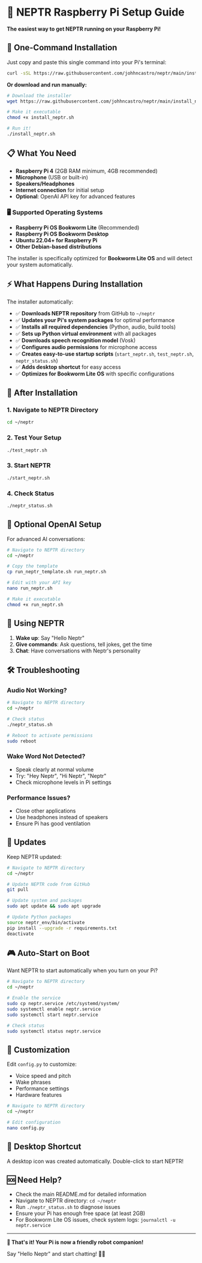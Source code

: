 # 🤖 NEPTR Raspberry Pi Setup Guide

**The easiest way to get NEPTR running on your Raspberry Pi!**

## 🚀 One-Command Installation

Just copy and paste this single command into your Pi's terminal:

```bash
curl -sSL https://raw.githubusercontent.com/johhncastro/neptr/main/install_neptr.sh | bash
```

**Or download and run manually:**

```bash
# Download the installer
wget https://raw.githubusercontent.com/johhncastro/neptr/main/install_neptr.sh

# Make it executable
chmod +x install_neptr.sh

# Run it!
./install_neptr.sh
```

## 📋 What You Need

- **Raspberry Pi 4** (2GB RAM minimum, 4GB recommended)
- **Microphone** (USB or built-in)
- **Speakers/Headphones** 
- **Internet connection** for initial setup
- **Optional**: OpenAI API key for advanced features

### 🖥️ Supported Operating Systems

- **Raspberry Pi OS Bookworm Lite** (Recommended)
- **Raspberry Pi OS Bookworm Desktop**
- **Ubuntu 22.04+ for Raspberry Pi**
- **Other Debian-based distributions**

The installer is specifically optimized for **Bookworm Lite OS** and will detect your system automatically.

## ⚡ What Happens During Installation

The installer automatically:
- ✅ **Downloads NEPTR repository** from GitHub to `~/neptr`
- ✅ **Updates your Pi's system packages** for optimal performance
- ✅ **Installs all required dependencies** (Python, audio, build tools)
- ✅ **Sets up Python virtual environment** with all packages
- ✅ **Downloads speech recognition model** (Vosk)
- ✅ **Configures audio permissions** for microphone access
- ✅ **Creates easy-to-use startup scripts** (`start_neptr.sh`, `test_neptr.sh`, `neptr_status.sh`)
- ✅ **Adds desktop shortcut** for easy access
- ✅ **Optimizes for Bookworm Lite OS** with specific configurations

## 🎯 After Installation

### 1. Navigate to NEPTR Directory
```bash
cd ~/neptr
```

### 2. Test Your Setup
```bash
./test_neptr.sh
```

### 3. Start NEPTR
```bash
./start_neptr.sh
```

### 4. Check Status
```bash
./neptr_status.sh
```

## 🔑 Optional OpenAI Setup

For advanced AI conversations:

```bash
# Navigate to NEPTR directory
cd ~/neptr

# Copy the template
cp run_neptr_template.sh run_neptr.sh

# Edit with your API key
nano run_neptr.sh

# Make it executable
chmod +x run_neptr.sh
```

## 🎤 Using NEPTR

1. **Wake up**: Say "Hello Neptr"
2. **Give commands**: Ask questions, tell jokes, get the time
3. **Chat**: Have conversations with Neptr's personality

## 🛠️ Troubleshooting

### Audio Not Working?
```bash
# Navigate to NEPTR directory
cd ~/neptr

# Check status
./neptr_status.sh

# Reboot to activate permissions
sudo reboot
```

### Wake Word Not Detected?
- Speak clearly at normal volume
- Try: "Hey Neptr", "Hi Neptr", "Neptr"
- Check microphone levels in Pi settings

### Performance Issues?
- Close other applications
- Use headphones instead of speakers
- Ensure Pi has good ventilation

## 🔄 Updates

Keep NEPTR updated:

```bash
# Navigate to NEPTR directory
cd ~/neptr

# Update NEPTR code from GitHub
git pull

# Update system and packages
sudo apt update && sudo apt upgrade

# Update Python packages
source neptr_env/bin/activate
pip install --upgrade -r requirements.txt
deactivate
```

## 🎮 Auto-Start on Boot

Want NEPTR to start automatically when you turn on your Pi?

```bash
# Navigate to NEPTR directory
cd ~/neptr

# Enable the service
sudo cp neptr.service /etc/systemd/system/
sudo systemctl enable neptr.service
sudo systemctl start neptr.service

# Check status
sudo systemctl status neptr.service
```

## 🎨 Customization

Edit `config.py` to customize:
- Voice speed and pitch
- Wake phrases
- Performance settings
- Hardware features

```bash
# Navigate to NEPTR directory
cd ~/neptr

# Edit configuration
nano config.py
```

## 📱 Desktop Shortcut

A desktop icon was created automatically. Double-click to start NEPTR!

## 🆘 Need Help?

- Check the main README.md for detailed information
- Navigate to NEPTR directory: `cd ~/neptr`
- Run `./neptr_status.sh` to diagnose issues
- Ensure your Pi has enough free space (at least 2GB)
- For Bookworm Lite OS issues, check system logs: `journalctl -u neptr.service`

---

**🎉 That's it! Your Pi is now a friendly robot companion!**

Say "Hello Neptr" and start chatting! 🤖🥧
